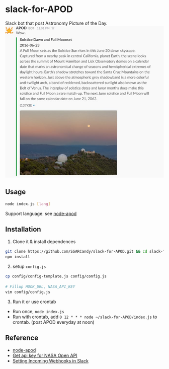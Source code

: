# slack-for-APOD
Slack bot that post Astronomy Picture of the Day.  
![](./demo.jpg)

## Usage

```bash
node index.js [lang]
```
Support language: see [node-apod](https://github.com/SSARCandy/node-apod#support-language)


## Installation

1. Clone it & install dependences

  ```bash
  git clone https://github.com/SSARCandy/slack-for-APOD.git && cd slack-for-APOD
  npm install
  ```

2. setup `config.js`

  ```bash
  cp config/config-template.js config/config.js

  # Fillup HOOK_URL, NASA_API_KEY
  vim config/config.js 
  ```

3. Run it or use crontab 
 - Run once, `node index.js`
 - Run with crontab, add `0 12 * * * node ~/slack-for-APOD/index.js` to crontab. (post APOD everyday at noon)


## Reference
- [node-apod](https://github.com/SSARCandy/node-apod)
- [Get api key for NASA Open API](https://api.nasa.gov/index.html#apply-for-an-api-key)
- [Setting Incoming Webhooks in Slack](https://slack.com/apps/A0F7XDUAZ-incoming-webhooks)

